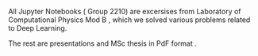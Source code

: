 All Jupyter Notebooks ( Group 2210)  are excersises from Laboratory of Computational Physics Mod B , which we solved various problems related to Deep Learning.

The rest are presentations and MSc thesis in PdF format .

